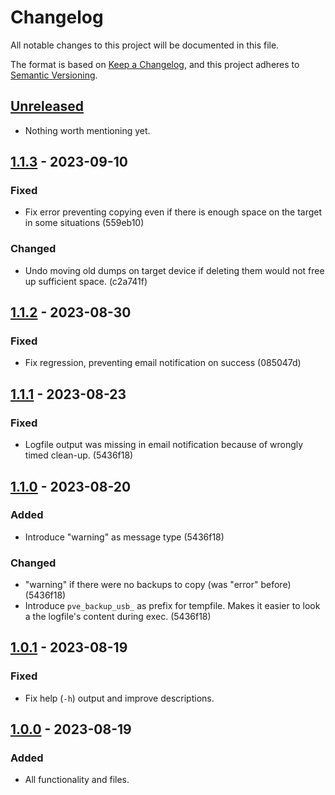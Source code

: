 # Changelog

All notable changes to this project will be documented in this file.

The format is based on [Keep a Changelog](https://keepachangelog.com/en/1.0.0/),
and this project adheres to [Semantic Versioning](https://semver.org/spec/v2.0.0.html).


## [Unreleased]

- Nothing worth mentioning yet.


## [1.1.3] - 2023-09-10

### Fixed

-  Fix error preventing copying even if there is enough space on the target in some situations (559eb10)

### Changed

-  Undo moving old dumps on target device if deleting them would not free up sufficient space. (c2a741f)


## [1.1.2] - 2023-08-30

### Fixed

- Fix regression, preventing email notification on success (085047d)


## [1.1.1] - 2023-08-23

### Fixed

- Logfile output was missing in email notification because of wrongly timed clean-up. (5436f18)


## [1.1.0] - 2023-08-20

### Added

- Introduce "warning" as message type (5436f18)

### Changed

- "warning" if there were no backups to copy (was "error" before) (5436f18)
- Introduce `pve_backup_usb_` as prefix for tempfile. Makes it easier to look a the logfile's content during exec. (5436f18)


## [1.0.1] - 2023-08-19

### Fixed

- Fix help (`-h`) output and improve descriptions.


## [1.0.0] - 2023-08-19

### Added

- All functionality and files.


[unreleased]: https://github.com/foundata/proxmox-pve_backup_usb/compare/v1.1.3...HEAD
[1.1.3]: https://github.com/foundata/proxmox-pve_backup_usb/releases/tag/v1.1.3
[1.1.2]: https://github.com/foundata/proxmox-pve_backup_usb/releases/tag/v1.1.2
[1.1.1]: https://github.com/foundata/proxmox-pve_backup_usb/releases/tag/v1.1.1
[1.1.0]: https://github.com/foundata/proxmox-pve_backup_usb/releases/tag/v1.1.0
[1.0.1]: https://github.com/foundata/proxmox-pve_backup_usb/releases/tag/v1.0.1
[1.0.0]: https://github.com/foundata/proxmox-pve_backup_usb/releases/tag/v1.0.0
